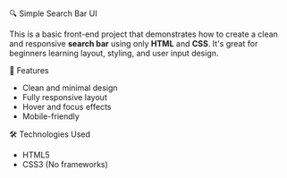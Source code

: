 🔍 Simple Search Bar UI

This is a basic front-end project that demonstrates how to create a clean and responsive **search bar** using only **HTML** and **CSS**. It's great for beginners learning layout, styling, and user input design.

🌟 Features

- Clean and minimal design
- Fully responsive layout
- Hover and focus effects
- Mobile-friendly

 🛠️ Technologies Used

- HTML5
- CSS3 (No frameworks)


